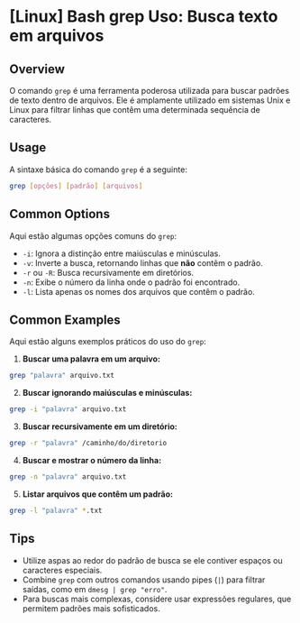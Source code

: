 # [Linux] Bash grep Uso: Busca texto em arquivos

## Overview
O comando `grep` é uma ferramenta poderosa utilizada para buscar padrões de texto dentro de arquivos. Ele é amplamente utilizado em sistemas Unix e Linux para filtrar linhas que contêm uma determinada sequência de caracteres.

## Usage
A sintaxe básica do comando `grep` é a seguinte:

```bash
grep [opções] [padrão] [arquivos]
```

## Common Options
Aqui estão algumas opções comuns do `grep`:

- `-i`: Ignora a distinção entre maiúsculas e minúsculas.
- `-v`: Inverte a busca, retornando linhas que **não** contêm o padrão.
- `-r` ou `-R`: Busca recursivamente em diretórios.
- `-n`: Exibe o número da linha onde o padrão foi encontrado.
- `-l`: Lista apenas os nomes dos arquivos que contêm o padrão.

## Common Examples
Aqui estão alguns exemplos práticos do uso do `grep`:

1. **Buscar uma palavra em um arquivo:**

```bash
grep "palavra" arquivo.txt
```

2. **Buscar ignorando maiúsculas e minúsculas:**

```bash
grep -i "palavra" arquivo.txt
```

3. **Buscar recursivamente em um diretório:**

```bash
grep -r "palavra" /caminho/do/diretorio
```

4. **Buscar e mostrar o número da linha:**

```bash
grep -n "palavra" arquivo.txt
```

5. **Listar arquivos que contêm um padrão:**

```bash
grep -l "palavra" *.txt
```

## Tips
- Utilize aspas ao redor do padrão de busca se ele contiver espaços ou caracteres especiais.
- Combine `grep` com outros comandos usando pipes (`|`) para filtrar saídas, como em `dmesg | grep "erro"`.
- Para buscas mais complexas, considere usar expressões regulares, que permitem padrões mais sofisticados.